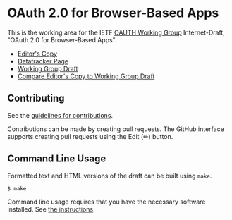 # OAuth 2.0 for Browser-Based Apps

This is the working area for the IETF [OAUTH Working Group](https://datatracker.ietf.org/wg/oauth/documents/) Internet-Draft, "OAuth 2.0 for Browser-Based Apps".

* [Editor's Copy](https://oauth-wg.github.io/oauth-browser-based-apps/#go.draft-ietf-oauth-browser-based-apps.html)
* [Datatracker Page](https://datatracker.ietf.org/doc/draft-ietf-oauth-browser-based-apps)
* [Working Group Draft](https://datatracker.ietf.org/doc/html/draft-ietf-oauth-browser-based-apps)
* [Compare Editor's Copy to Working Group Draft](https://oauth-wg.github.io/oauth-browser-based-apps/#go.draft-ietf-oauth-browser-based-apps.diff)


## Contributing

See the
[guidelines for contributions](https://github.com/oauth-wg/oauth-browser-based-apps/blob/main/CONTRIBUTING.md).

Contributions can be made by creating pull requests.
The GitHub interface supports creating pull requests using the Edit (✏) button.


## Command Line Usage

Formatted text and HTML versions of the draft can be built using `make`.

```sh
$ make
```

Command line usage requires that you have the necessary software installed.  See
[the instructions](https://github.com/martinthomson/i-d-template/blob/main/doc/SETUP.md).

